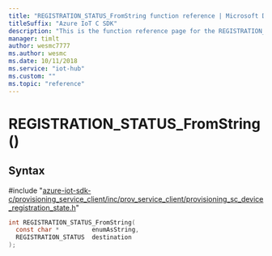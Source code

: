 ```yaml
---                             
title: "REGISTRATION_STATUS_FromString function reference | Microsoft Docs" 
titleSuffix: "Azure IoT C SDK"            
description: "This is the function reference page for the REGISTRATION_STATUS_FromString() function in the Azure IoT C SDK. This SDK is used with Azure IoT Hub and Azure IoT Hub Device Provisioning Service"            
manager: timlt                 
author: wesmc7777              
ms.author: wesmc               
ms.date: 10/11/2018                    
ms.service: "iot-hub"             
ms.custom: ""                
ms.topic: "reference"        
---                            
```


# REGISTRATION_STATUS_FromString()

## Syntax

\#include "[azure-iot-sdk-c/provisioning_service_client/inc/prov_service_client/provisioning_sc_device_registration_state.h](../provisioning-sc-device-registration-state-h.md)"  
```C
int REGISTRATION_STATUS_FromString(
  const char *         enumAsString,
  REGISTRATION_STATUS  destination
);
```

